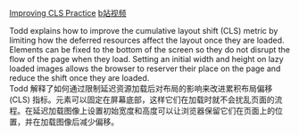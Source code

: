 [Improving CLS Practice](https://frontendmasters.com/courses/web-perf/improving-cls-practice/)
[b站视频](https://www.bilibili.com/video/BV1s34y1r7hB?p=27&vd_source=22af953ea4c09540ad1966711a2d53f0)

Todd explains how to improve the cumulative layout shift (CLS) metric by limiting how the deferred resources affect the layout once they are loaded. Elements can be fixed to the bottom of the screen so they do not disrupt the flow of the page when they load. Setting an initial width and height on lazy loaded images allows the browser to reserver their place on the page and reduce the shift once they are loaded.  
Todd 解释了如何通过限制延迟资源加载后对布局的影响来改进累积布局偏移 (CLS) 指标。元素可以固定在屏幕底部，这样它们在加载时就不会扰乱页面的流程。在延迟加载图像上设置初始宽度和高度可以让浏览器保留它们在页面上的位置，并在加载图像后减少偏移。
